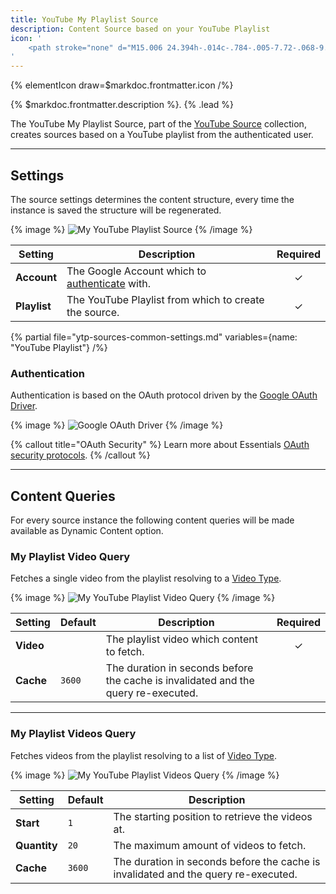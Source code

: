 ```yaml
---
title: YouTube My Playlist Source
description: Content Source based on your YouTube Playlist
icon: '
    <path stroke="none" d="M15.006 24.394h-.014c-.784-.005-7.72-.068-9.685-.6A4.018 4.018 0 012.48 20.97c-.515-1.93-.482-5.647-.478-5.944-.004-.295-.037-4.042.476-5.988l.002-.006c.366-1.358 1.474-2.474 2.824-2.844l.01-.003c1.943-.51 8.892-.573 9.678-.578h.014c.787.005 7.74.068 9.688.6a4.017 4.017 0 012.824 2.822c.533 1.947.484 5.703.478 6.02.004.312.035 3.995-.476 5.935l-.001.005a4.02 4.02 0 01-2.83 2.826l-.005.002c-1.942.51-8.892.573-9.678.578zM4.441 9.558c-.451 1.718-.408 5.417-.408 5.454v.027c-.014 1.026.034 3.997.409 5.404a1.98 1.98 0 001.394 1.39c1.45.392 7.099.516 9.163.53 2.07-.014 7.727-.134 9.166-.511a1.982 1.982 0 001.392-1.39c.375-1.427.422-4.384.408-5.403v-.032c.019-1.039-.018-4.044-.406-5.463l-.001-.004a1.982 1.982 0 00-1.396-1.393c-1.436-.393-7.093-.516-9.163-.53-2.068.014-7.72.134-9.163.51a2.037 2.037 0 00-1.395 1.41zm22.097 11.166zM12.41 19.113v-8.226L19.52 15l-7.11 4.113z"/>
'
---
```


{% elementIcon draw=$markdoc.frontmatter.icon /%}

{% $markdoc.frontmatter.description %}. {% .lead %}

The YouTube My Playlist Source, part of the [YouTube Source](../youtube) collection, creates sources based on a YouTube playlist from the authenticated user.

---

## Settings

The source settings determines the content structure, every time the instance is saved the structure will be regenerated.

{% image %}
![My YouTube Playlist Source](/assets/ytp/sources/youtube-myplaylist-config.webp)
{% /image %}

| Setting | Description | Required |
| ------- | ----------- | :------: |
| **Account** | The Google Account which to [authenticate](#authentication) with. | &#x2713; |
| **Playlist** | The YouTube Playlist from which to create the source. | &#x2713; |

{% partial file="ytp-sources-common-settings.md" variables={name: "YouTube Playlist"} /%}

### Authentication

Authentication is based on the OAuth protocol driven by the [Google OAuth Driver](/essentials-for-yoothemepro/auth/drivers/google-oauth).

{% image %}
![Google OAuth Driver](/assets/ytp/auths/driver-google-oauth.webp)
{% /image %}

{% callout title="OAuth Security" %}
Learn more about Essentials [OAuth security protocols](/essentials-for-yoothemepro/oauth-keys-secrets#security).
{% /callout %}

---

## Content Queries

For every source instance the following content queries will be made available as Dynamic Content option.

### My Playlist Video Query

Fetches a single video from the playlist resolving to a [Video Type](../youtube#video-type).

{% image %}
![My YouTube Playlist Video Query](/assets/ytp/sources/youtube-myplaylist-video.webp)
{% /image %}

| Setting | Default | Description | Required |
| ------- | ------- | ----------- | :------: |
| **Video** | | The playlist video which content to fetch. | &#x2713; |
| **Cache** | `3600` | The duration in seconds before the cache is invalidated and the query re-executed. |

---

### My Playlist Videos Query

Fetches videos from the playlist resolving to a list of [Video Type](../youtube#video-type).

{% image %}
![My YouTube Playlist Videos Query](/assets/ytp/sources/youtube-myplaylist-videos.webp)
{% /image %}

| Setting | Default | Description |
| ------- | ------- | ----------- |
| **Start** | `1` | The starting position to retrieve the videos at. |
| **Quantity** | `20` | The maximum amount of videos to fetch. |
| **Cache** | `3600` | The duration in seconds before the cache is invalidated and the query re-executed. |
